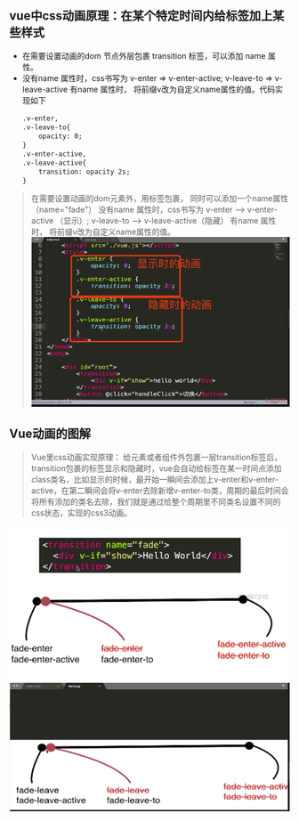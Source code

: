 ## vue中css动画原理：在某个特定时间内给标签加上某些样式
+ 在需要设置动画的dom 节点外层包裹 transition 标签，可以添加 name 属性。
+ 没有name 属性时，css书写为 v-enter => v-enter-active; v-leave-to => v-leave-active
有name 属性时，  将前缀v改为自定义name属性的值。代码实现如下
    ```vue
    .v-enter,
    .v-leave-to{
        opacity: 0;
    }
    .v-enter-active,
    .v-leave-active{
        transition: opacity 2s;
    } 
    ```
  
> 在需要设置动画的dom元素外，用<transition>标签包裹， 同时可以添加一个name属性（name="fade"）
  没有name 属性时，css书写为 v-enter ——> v-enter-active （显示）; v-leave-to ——> v-leave-active（隐藏）
  有name 属性时，  将前缀v改为自定义name属性的值。 
![显示与隐藏](显示与隐藏.png)    
    
## Vue动画的图解
> Vue里css动画实现原理：
  给元素或者组件外包裹一层transition标签后，transition包裹的标签显示和隐藏时，vue会自动给标签在某一时间点添加class类名，比如显示的时候，最开始一瞬间会添加上v-enter和v-enter-active，在第二瞬间会将v-enter去除新增v-enter-to类，周期的最后时间会将所有添加的类名去除，我们就是通过给整个周期里不同类名设置不同的css状态，实现的css3动画。
  
![显示动画](transition动画.png)
![隐藏动画](隐藏时的动画.png)
